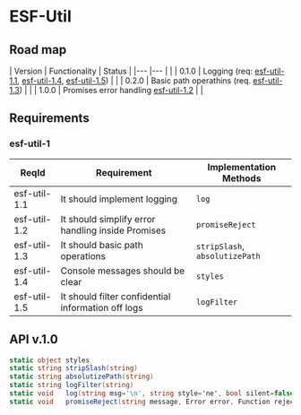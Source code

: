 # ESF-Util

## Road map

| Version   | Functionality                                                                                           | Status  |
|---        |---                                                                                                      |         |
| 0.1.0     | Logging (req: [esf-util-1.1](esf-util-1.1), [esf-util-1.4](esf-util-1.4), [esf-util-1.5](esf-util-1.5)) |         |
| 0.2.0     | Basic path operathins (req. [esf-util-1.3](esf-util-1.3))                                               |         |
| 1.0.0     | Promises error handling [esf-util-1.2](esf-util-1.2)                                                    |         |

## Requirements

### esf-util-1
| ReqId			| Requirement										| Implementation Methods 				|
|--- 			|--- 												|--- 					 				|
| esf-util-1.1	| It should implement logging						| ```log```		 						|
| esf-util-1.2	| It should simplify error handling inside Promises	| ```promiseReject```		 			|
| esf-util-1.3	| It should basic path operations					| ```stripSlash```, ```absolutizePath```|
| esf-util-1.4	| Console messages should be clear					| ```styles```		 					|
| esf-util-1.5	| It should filter confidential information off logs| ```logFilter```	 					|

## API v.1.0
```cs
static object styles
static string stripSlash(string)
static string absolutizePath(string)
static string logFilter(string)
static void   log(string msg='\n', string style='ne', bool silent=false)
static void   promiseReject(string message, Error error, Function rejectHandler)
```